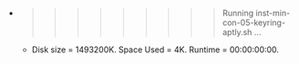 * >>>>>>>>> Running inst-min-con-05-keyring-aptly.sh ...
  * Disk size = 1493200K. Space Used = 4K. Runtime = 00:00:00:00.

